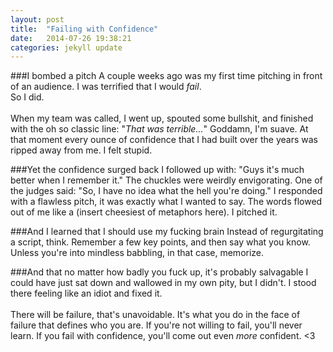 ```yaml
---
layout: post
title:  "Failing with Confidence"
date:   2014-07-26 19:38:21
categories: jekyll update
---
```


###I bombed a pitch
A couple weeks ago was my first time pitching in front of an audience. I was terrified that I would _fail_.
<br>
So I did.
<br>
<br>
When my team was called, I went up, spouted some bullshit, and finished with the oh so classic line: "_That was terrible..._" Goddamn, I'm suave.  At that moment every ounce of confidence that I had built over the years was ripped away from me.  I felt stupid.
<br>

###Yet the confidence surged back
I followed up with: "Guys it's much better when I remember it."  The chuckles were  weirdly envigorating.  One of the judges said: "So, I have no idea what the hell you're doing." I responded with a flawless pitch, it was exactly what I wanted to say.  The words flowed out of me like a (insert cheesiest of metaphors here). I pitched it.

###And I learned that I should use my fucking brain
Instead of regurgitating a script, think. Remember a few key points, and then say what you know.  Unless you're into mindless babbling, in that case, memorize.
<br>

###And that no matter how badly you fuck up, it's probably salvagable
I could have just sat down and wallowed in my own pity, but I didn't.  I stood there feeling like an idiot and fixed it.
<br>
<br>
There will be failure, that's unavoidable.  It's what you do in the face of failure that defines who you are.  If you're not willing to fail, you'll never learn.  If you fail with confidence, you'll come out even _more_ confident. <3
